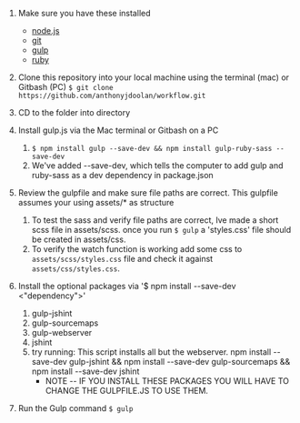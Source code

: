 1. Make sure you have these installed
	- [node.js](http://nodejs.org/)
	- [git](http://git-scm.com/)
	- [gulp](http://gulpjs.com/)
	- [ruby](http://gulpjs.com/)

2. Clone this repository into your local machine using the terminal (mac) or Gitbash (PC) `$ git clone https://github.com/anthonyjdoolan/workflow.git`
3. CD to the folder into directory
4. Install gulp.js via the Mac terminal or Gitbash on a PC 
	1. `$ npm install gulp --save-dev && npm install gulp-ruby-sass --save-dev`
	2. We've added --save-dev, which tells the computer to add gulp and ruby-sass as a dev dependency in package.json
5. Review the gulpfile and make sure file paths are correct. This gulpfile assumes your using assets/* as structure
	1. To test the sass and verify file paths are correct, Ive made a short scss file in assets/scss. 
		once you run `$ gulp` a 'styles.css' file should be created in assets/css. 
	2. To verify the watch function is working add some css to `assets/scss/styles.css` file and check it against `assets/css/styles.css`.
6. Install the optional packages via '$ npm install --save-dev <"dependency">'
	1. gulp-jshint
	3. gulp-sourcemaps
	4. gulp-webserver
	5. jshint
	6. try running: This script installs all but the webserver. 
		npm install --save-dev gulp-jshint && npm install --save-dev gulp-sourcemaps && npm install --save-dev jshint
		- NOTE -- IF YOU INSTALL THESE PACKAGES YOU WILL HAVE TO CHANGE THE GULPFILE.JS TO USE THEM.
7. Run the Gulp command  `$ gulp`